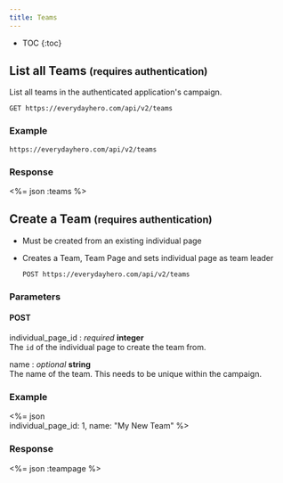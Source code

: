 ```yaml
---
title: Teams
---
```


* TOC
{:toc}

## List all Teams <small>(requires authentication)</small>

List all teams in the authenticated application's campaign.

    GET https://everydayhero.com/api/v2/teams

### Example

    https://everydayhero.com/api/v2/teams

### Response

<%= json :teams %>

## Create a Team <small>(requires authentication)</small>

* Must be created from an existing individual page

* Creates a Team, Team Page and sets individual page as team leader


      POST https://everydayhero.com/api/v2/teams

### Parameters

#### POST

individual_page_id : _required_ **integer**<br/>
The `id` of the individual page to create the team from.

name : _optional_ **string**<br/>
The name of the team. This needs to be unique within the campaign.

### Example

<%= json \
  individual_page_id: 1,
  name: "My New Team"
%>

### Response
<%= json :teampage %>
